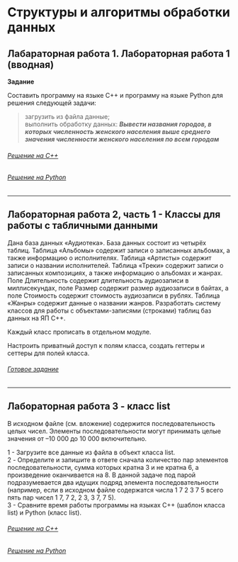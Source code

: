 # Структуры и алгоритмы обработки данных

## Лабараторная работа 1. Лабораторная работа 1 (вводная)
__Задание__

Составить программу на языке C++ и программу на языке Python для решения следующей задачи:

> загрузить из файла данные;\
> выполнить обработку данных: ***Вывести названия городов, в которых численность женского населения выше среднего значения численности женского населения по всем городам***

###### [Решение на С++](https://github.com/RodKingroo/DB_Struct_Algr/tree/main/IntroLab/cppLabDB)
###### [Решение на Python](https://github.com/RodKingroo/DB_Struct_Algr/tree/main/IntroLab/pyLabDB)


---------------------------------------

## Лабораторная работа 2, часть 1 - Классы для работы с табличными данными
Дана база данных «Аудиотека». База данных состоит из четырёх таблиц.  Таблица «Альбомы» содержит записи о записанных альбомах, а также информацию о исполнителях. Таблица «Артисты» содержит записи о названии исполнителей. Таблица «Треки» содержит записи о записанных композициях, а также информацию о альбомах и жанрах. Поле Длительность содержит длительность аудиозаписи в миллисекундах, поле Размер содержит размер аудиозаписи в байтах, а поле Стоимость содержит стоимость аудиозаписи в рублях. Таблица «Жанры» содержит данные о названии жанров.
Разработать систему классов для работы с объектами-записями (строками) таблиц баз данных на ЯП С++.

Каждый класс прописать в отдельном модуле.

Настроить приватный доступ к полям класса, создать геттеры и сеттеры для полей класса.

###### [Готовое задание](https://github.com/RodKingroo/DB_Struct_Algr/tree/main/AudiotecaDataBase/AudiotecaDataBase)


---------------------------------------

## Лабораторная работа 3 - класс list
В исходном файле (см. вложение) содержится последовательность целых чисел.
Элементы последовательности могут принимать целые значения от –10 000 до 10 000 включительно. 

1 - Загрузите все данные из файла в объект класса list.\
2 - Определите и запишите в ответе сначала количество пар элементов последовательности, сумма которых кратна 3 и не кратна 6, а произведение оканчивается на 8. В данной задаче под парой подразумевается два идущих подряд элемента последовательности (например, если в исходном файле содержатся числа 1 7 2 3 7 5 всего пять пар чисел 1 7, 7 2, 2 3, 3 7, 7 5).\
3 - Сравните время работы программы на языках С++ (шаблон класса list) и Python (класс list).
###### [Решение на С++](https://github.com/RodKingroo/DB_Struct_Algr/tree/main/Lab3/listLab)
###### [Решение на Python](https://github.com/RodKingroo/DB_Struct_Algr/blob/main/Lab3/Source.py)
